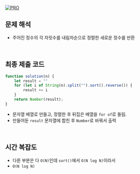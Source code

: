 [![PRO]][Link]

## 문제 해석

- 주어진 정수의 각 자릿수를 내림차순으로 정렬한 새로운 정수를 반환

<br/>

## 최종 제출 코드

```javascript
function solution(n) {
    let result = ""
    for (let i of String(n).split("").sort().reverse()) {
        result += i
    }
    return Number(result);
}
```

- 문자열 배열로 만들고, 정렬한 후 뒤집은 배열을 `for of`로 돌림.
- 만들어둔 `result` 문자열에 합친 후 `Number`로 바꿔서 출력

<br/>

## 시간 복잡도

- 다른 부분은 다 `O(N)`인데 `sort()`에서 `O(N log N)`이라서
- `O(N log N)`

<br/>

<!---------------------------------------------------------------------------->

[PRO]: https://github.com/GoSSaChin/algorithm-js/assets/107768516/67c43b52-bc3f-4571-a249-5519021afbb0
[Link]: https://school.programmers.co.kr/learn/courses/30/lessons/12933

